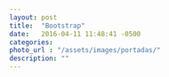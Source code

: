 ```yaml
---
layout: post
title:  "Bootstrap"
date:   2016-04-11 11:48:41 -0500
categories:  
photo_url : "/assets/images/portadas/"
description: ""
---
```

